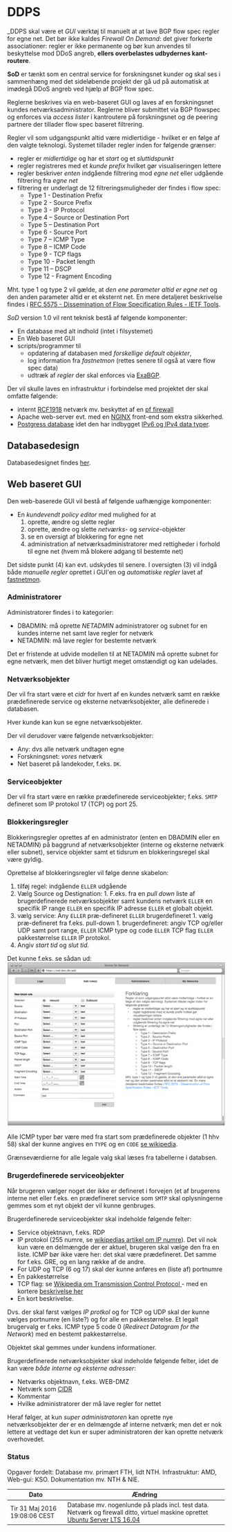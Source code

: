 # DDPS

_DDPS skal være et _GUI_ værktøj til manuelt at at lave BGP flow
spec regler for egne net. Det bør ikke kaldes  _Firewall On Demand_: det giver
forkerte associationer: regler er ikke permanente og bør kun anvendes til
beskyttelse mod DDoS angreb, **ellers overbelastes udbydernes kant-routere**.

**SoD** er tænkt som en central service for forskningsnet kunder og skal ses i
sammenhæng med det sideløbende projekt der gå ud på automatisk at imødegå DDoS
angreb ved hjælp af BGP flow spec.

Reglerne beskrives via en web-baseret GUI og laves af en forskningsnet kundes
netværksadministrator. Reglerne bliver submittet via BGP flowspec og enforces
via _access lister_ i kantroutere på forskningsnet og de peering partnere der
tillader flow spec baseret filtrering.

Regler vil som udgangspunkt altid være midlertidige - hvilket er en følge af
den valgte teknologi. Systemet tillader regler inden for følgende grænser:

  - regler er _midlertidige_ og har et _start_ og et _sluttidspunkt_
  - regler registreres med et _kunde prefix_ hvilket gør visualiseringen lettere
  - regler beskriver _enten_ indgående filtrering mod _egne net_ eller udgående filtrering fra _egne net_
  - filtrering er underlagt de 12 filtreringsmuligheder der findes i flow spec:
      - Type 1 - Destination Prefix
      - Type 2 - Source Prefix
      - Type 3 - IP Protocol
      - Type 4 – Source or Destination Port 
      - Type 5 – Destination Port
      - Type 6 - Source Port
      - Type 7 – ICMP Type 
      - Type 8 – ICMP Code 
      - Type 9 - TCP flags
      - Type 10 - Packet length
      - Type 11 – DSCP
      - Type 12 - Fragment Encoding

Mht. type 1 og type 2 vil gælde, at _den ene parameter altid er egne net_ og
den anden parameter altid er et eksternt net. En mere detaljeret beskrivelse
findes i [RFC 5575 - Dissemination of Flow Specification Rules - IETF
Tools](https://tools.ietf.org/html/rfc5575).
 
_SoD_ version 1.0 vil rent teknisk bestå af følgende komponenter:

  - En database med alt indhold (intet i filsystemet)
  - En Web baseret GUI
  - scripts/programmer til
    - opdatering af databasen med _forskellige default objekter_,
	- log information fra _fastnetmon_ (rettes senere til også at være flow spec data)
	- udtræk af _regler_ der skal enforces via [ExaBGP](https://github.com/Exa-Networks/exabgp).

Der vil skulle laves en infrastruktur i forbindelse med projektet der skal omfatte følgende:
  - internt [RCF1918](https://tools.ietf.org/html/rfc1918) netværk mv.  beskyttet af en [pf firewall](https://en.wikipedia.org/wiki/PF_(firewall))
  - Apache web-server evt. med en [NGINX](https://nginx.org) front-end som ekstra sikkerhed.
  - [Postgress database](https://www.postgresql.org) idet den har indbygget [IPv6 og IPv4 data typer](https://www.postgresql.org/docs/9.1/static/datatype-net-types.html).

## Databasedesign

Databasedesignet findes [her](../dbinit.sql).

## Web baseret GUI

Den web-baserede GUI vil bestå af følgende uafhængige komponenter:

  - En _kundevendt policy editor_ med mulighed for at
    1. oprette, ændre og slette regler
	2. oprette, ændre og slette _netværks_- og _service_-objekter
	3. se en oversigt af blokkering for egne net
	4. administration af netværksadministratorer med rettigheder i forhold til egne net (hvem må blokere adgang til bestemte net)

Det sidste punkt (4) kan evt. udskydes til senere. I oversigten (3) vil indgå både _manuelle regler_ oprettet i GUI'en og _automatiske regler_ lavet af [fastnetmon](https://github.com/pavel-odintsov/fastnetmon).

### Administratorer

Administratorer findes i to kategorier:
  - DBADMIN: må oprette _NETADMIN_ administratorer og subnet for en kundes interne net samt lave regler for netværk
  - NETADMIN: må lave regler for bestemte netværk

Det er fristende at udvide modellen til at NETADMIN må oprette subnet for egne
netværk, men det bliver hurtigt meget omstændigt og kan udelades.

### Netværksobjekter

Der vil fra start være et _cidr_ for hvert af en kundes netværk samt en række
prædefinerede service og eksterne netværksobjekter, alle definerede i databasen.

Hver kunde kan kun se egne netværksobjekter.

Der vil derudover være følgende netværksobjekter:

  - Any: dvs alle netværk undtagen egne
  - Forskningsnet: _vores_ netværk
  - Net baseret på landekoder, f.eks. ``DK``.

### Serviceobjekter

Der vil fra start være en række prædefinerede serviceobjekter; f.eks. ``SMTP``
defineret som IP protokol 17 (TCP) og port 25.

### Blokkeringsregler

Blokkeringsregler oprettes af en administrator (enten en DBADMIN eller en
NETADMIN) på baggrund af netværksobjekter (interne og eksterne netværk eller
subnet), service objekter samt et tidsrum en blokkeringsregel skal være
gyldig.

Oprettelse af blokkeringsregler vil følge denne skabelon:

  1. tilføj regel: indgående ``ELLER`` udgående
  1. Vælg Source og Destignation:
    1. F.eks. fra en _pull down_ liste af brugerdefinerede netværksobjekter samt kundens netværk ``ELLER`` en specifik IP range ``ELLER`` en specifik IP adresse ``ELLER`` et globalt objekt.
  1. vælg service: Any ``ELLER`` præ-defineret ``ELLER`` brugerdefineret
    1. vælg præ-defineret fra f.eks. pull-down
	1. brugerdefineret: angiv TCP og/eller UDP samt port range, ``ELLER`` ICMP type og code ``ELLER`` TCP flag ``ELLER`` pakkestørrelse ``ELLER`` IP protokol.
  1. Angiv _start tid_ og _slut tid_.

Det kunne f.eks. se sådan ud:
![add rule](assets/img/add-rule.png)

Alle ICMP typer bør være med fra start som prædefinerede objekter (1 hhv 58) skal der kunne angives en ``TYPE`` og en ``CODE`` [se wikipedia](https://en.wikipedia.org/wiki/Internet_Control_Message_Protocol).

Grænseværdierne for alle legale valg skal læses fra tabellerne i databsen.

### Brugerdefinerede serviceobjekter
Når brugeren vælger noget der ikke er defineret i forvejen (et af brugerens interne net eller
f.eks. en prædefineret service som ``SMTP`` skal oplysningerne gemmes som et nyt objekt der vil kunne genbruges.

Brugerdefinerede serviceobjekter skal indeholde følgende felter:

  - Service objektnavn, f.eks. RDP
  - IP protokol (255 numre, se [wikipedias artikel om IP numre](https://en.wikipedia.org/wiki/List_of_IP_protocol_numbers)). Det vil nok kun være en delmængde der er aktuel, brugeren skal vælge den fra en liste. ICMP bør ikke være her: det skal være prædefineret. Det samme for f.eks. GRE, og en lang række af de andre.
  - For UDP og TCP (6 og 17) skal der kunne anføres en (liste af) portnumre
  - En pakkestørrelse
  - TCP flag: se [Wikipedia om Transmission Control Protocol ](https://en.wikipedia.org/wiki/Transmission_Control_Protocol) - med en kortere [beskrivelse her](https://danielmiessler.com/study/tcpflags/)
  - En kort beskrivelse.

Dvs. der skal først vælges _IP protkol_ og for TCP og UDP skal der kunne vælges portnumre (en liste?) og for alle en pakkestørrelse. Et legalt brugervalg er f.eks. ICMP type 5 code 0 (_Redirect Datagram for the Network_) med en bestemt pakkestørrelse.

Objektet skal gemmes under kundens informationer.

Brugerdefinerede netværksobjekter skal indeholde følgende felter, idet de kan
være _både interne og eksterne adresser_:

  - Netværks objektnavn, f.eks. WEB-DMZ
  - Netværk som [CIDR](https://en.wikipedia.org/wiki/Classless_Inter-Domain_Routing)
  - Kommentar
  - Hvilke administratorer der må lave regler for nettet

Heraf følger, at kun _super administratoren_ kan oprette nye netværksobjekter
der er en delmængde af interne netværk; men det er nok lettere at vedtage det
kun er super administratoren der kan oprette netværk overhovedet.

### Status

Opgaver fordelt: Database mv. primært FTH, lidt NTH. Infrastruktur: AMD, Web-gui: KSO. Dokumentation mv. NTH & NIE.

| Dato                          | Ændring     |
| ----------------------------- | ----------- |
| Tir 31 Maj 2016 19:08:06 CEST | Database mv. nogenlunde på plads incl. test data. Netværk og firewall ditto, virtuel maskine oprettet [Ubuntu Server LTS 16.04](releases.ubuntu.com/16.04)|



